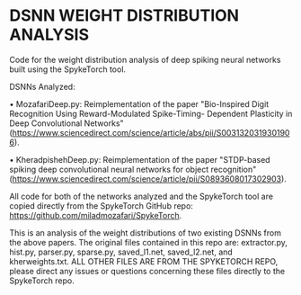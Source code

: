 # DSNN WEIGHT DISTRIBUTION ANALYSIS
Code for the weight distribution analysis of deep spiking neural networks built using the SpykeTorch tool.

DSNNs Analyzed:

• MozafariDeep.py: Reimplementation of the paper "Bio-Inspired Digit Recognition Using Reward-Modulated Spike-Timing- Dependent Plasticity in Deep Convolutional Networks" (https://www.sciencedirect.com/science/article/abs/pii/S0031320319301906).

• KheradpishehDeep.py: Reimplementation of the paper "STDP-based spiking deep convolutional neural networks for object recognition" (https://www.sciencedirect.com/science/article/pii/S0893608017302903).

All code for both of the networks analyzed and the SpykeTorch tool are copied directly from the SpykeTorch GitHub repo: https://github.com/miladmozafari/SpykeTorch. 

This is an analysis of the weight distributions of two existing DSNNs from the above papers. The original files contained in this repo are: extractor.py, hist.py, parser.py, sparse.py, saved_l1.net, saved_l2.net, and kherweights.txt. ALL OTHER FILES ARE FROM THE SPYKETORCH REPO, please direct any issues or questions concerning these files directly to the SpykeTorch repo.
